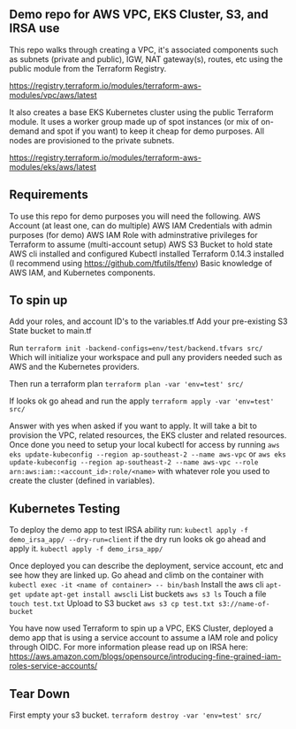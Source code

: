 ## Demo repo for AWS VPC, EKS Cluster, S3, and IRSA use

This repo walks through creating a VPC, it's associated components such as subnets (private and public), IGW, NAT gateway(s), routes, etc using the public module from the Terraform Registry. 

https://registry.terraform.io/modules/terraform-aws-modules/vpc/aws/latest

It also creates a base EKS Kubernetes cluster using the public Terraform module. It uses a worker group made up of spot instances (or mix of on-demand and spot if you want) to keep it cheap for demo purposes. All nodes are provisioned to the private subnets.

https://registry.terraform.io/modules/terraform-aws-modules/eks/aws/latest

## Requirements

To use this repo for demo purposes you will need the following.
AWS Account (at least one, can do multiple)
AWS IAM Credentials with admin purposes (for demo)
AWS IAM Role with adminstrative privileges for Terraform to assume (multi-account setup)
AWS S3 Bucket to hold state
AWS cli installed and configured
Kubectl installed
Terraform 0.14.3 installed (I recommend using https://github.com/tfutils/tfenv)
Basic knowledge of AWS IAM, and Kubernetes components.

## To spin up
Add your roles, and account ID's to the variables.tf
Add your pre-existing S3 State bucket to main.tf

Run `terraform init -backend-configs=env/test/backend.tfvars src/`
Which will initialize your workspace and pull any providers needed such as AWS and the Kubernetes providers.

Then run a terraform plan `terraform plan -var 'env=test' src/`

If looks ok go ahead and run the apply `terraform apply -var 'env=test' src/`

Answer with yes when asked if you want to apply. It will take a bit to provision the VPC, related resources, the EKS cluster and related resources. Once done you need to setup your local kubectl for access by running `aws eks update-kubeconfig --region ap-southeast-2 --name aws-vpc` or `aws eks update-kubeconfig --region ap-southeast-2 --name aws-vpc --role arn:aws:iam::<account_id>:role/<name>` with whatever role you used to create the cluster (defined in variables).

## Kubernetes Testing
To deploy the demo app to test IRSA ability run:
`kubectl apply -f demo_irsa_app/ --dry-run=client`
if the dry run looks ok go ahead and apply it.
`kubectl apply -f demo_irsa_app/`

Once deployed you can describe the deployment, service account, etc and see how they are linked up.
Go ahead and climb on the container with
`kubectl exec -it <name of container> -- bin/bash`
Install the aws cli
`apt-get update`
`apt-get install awscli`
List buckets
`aws s3 ls`
Touch a file
`touch test.txt`
Upload to S3 bucket
`aws s3 cp test.txt s3://name-of-bucket`

You have now used Terraform to spin up a VPC, EKS Cluster, deployed a demo app that is using a service account to assume a IAM role and policy through OIDC. For more information please read up on IRSA here: https://aws.amazon.com/blogs/opensource/introducing-fine-grained-iam-roles-service-accounts/

## Tear Down
First empty your s3 bucket.
`terraform destroy -var 'env=test' src/`